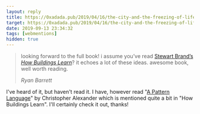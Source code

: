 ```yaml
---
layout: reply
title: https://0xadada.pub/2019/04/16/the-city-and-the-freezing-of-life/
target: https://0xadada.pub/2019/04/16/the-city-and-the-freezing-of-life/
date: 2019-09-13 23:34:32
tags: [webmentions]
hidden: true
---
```


<blockquote class="p-in-reply-to h-cite">
  <p class="p-content">
    looking forward to the full book! i assume you’ve read 
    <a href="https://books.google.com/books?id=zkgRgdVN2GIC">Stewart Brand’s <em>How Buildings Learn</em></a>?
    it echoes a lot of these ideas. awesome book, well worth reading.
  </p>
  <cite class="p-author h-card">
    <span class="p-name fn">Ryan Barrett</span>
    <img hidden class="u-photo photo" alt="Ryan" src="https://snarfed.org/ryan_profile_medium.jpg">
  </cite>
</blockquote>

I've heard of it, but haven't read it. I have, however read "[A Pattern Language](https://books.google.com/books?id=FTpxDwAAQBAJ)" by Christopher Alexander
which is mentioned quite a bit in "How Buildings Learn". I'll certainly check it out, thanks!
